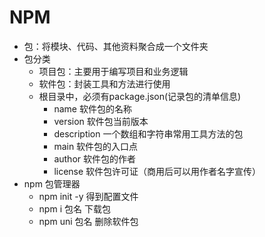 # NPM

* 包：将模块、代码、其他资料聚合成一个文件夹
* 包分类
  * 项目包：主要用于编写项目和业务逻辑
  * 软件包：封装工具和方法进行使用
  * 根目录中，必须有package.json(记录包的清单信息)
    * name  软件包的名称
    * version 软件包当前版本
    * description 一个数组和字符串常用工具方法的包
    * main 软件包的入口点
    * author 软件包的作者
    * license 软件包许可证（商用后可以用作者名字宣传）
* npm 包管理器
  * npm init -y 得到配置文件
  * npm i 包名 下载包
  * npm uni 包名 删除软件包
